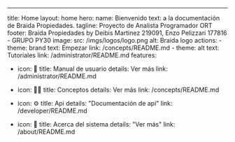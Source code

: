 ---
title: Home
layout: home
hero:
  name: Bienvenido
  text: a la documentación de Braida Propiedades.
  tagline: Proyecto de Analista Programador ORT
  footer: Braida Propiedades by Deibis Martinez 219091, Enzo Pelizzari 177816 - GRUPO PY30
  image:
    src: /imgs/logos/logo.png 
    alt: Braida logo
  actions:
    - theme: brand
      text: Empezar
      link: /concepts/README.md
    - theme: alt
      text: Tutoriales
      link: /administrator/README.md
features:
  - icon: 💼
    title: Manual de usuario
    details: Ver más
    link: /administrator/README.md
 
  - icon: 👨‍💻
    title: Conceptos
    details: Ver más
    link: /concepts/README.md
  - icon: ⚙️
    title: Api
    details: "Documentación de api"
    link: /developer/README.md
  - icon: 🧬
    title: Acerca del sistema
    details: "Ver más"
    link: /about/README.md